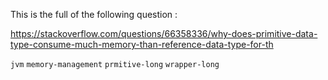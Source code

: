 This is the full of the following question : 

https://stackoverflow.com/questions/66358336/why-does-primitive-data-type-consume-much-memory-than-reference-data-type-for-th

`jvm` `memory-management` `prmitive-long` `wrapper-long`
